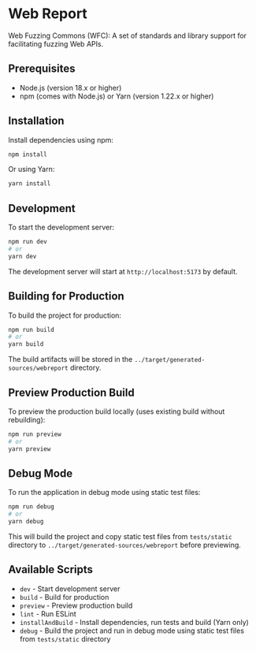 # Web Report

Web Fuzzing Commons (WFC): A set of standards and library support for facilitating fuzzing Web APIs.


## Prerequisites

- Node.js (version 18.x or higher)
- npm (comes with Node.js) or Yarn (version 1.22.x or higher)

## Installation

Install dependencies using npm:
```bash
npm install
```

Or using Yarn:
```bash
yarn install
```

## Development

To start the development server:

```bash
npm run dev
# or
yarn dev
```

The development server will start at `http://localhost:5173` by default.

## Building for Production

To build the project for production:

```bash
npm run build
# or
yarn build
```

The build artifacts will be stored in the `../target/generated-sources/webreport` directory.

## Preview Production Build

To preview the production build locally (uses existing build without rebuilding):

```bash
npm run preview
# or
yarn preview
```

## Debug Mode

To run the application in debug mode using static test files:

```bash
npm run debug
# or
yarn debug
```

This will build the project and copy static test files from `tests/static` directory to `../target/generated-sources/webreport` before previewing.

## Available Scripts

- `dev` - Start development server
- `build` - Build for production
- `preview` - Preview production build
- `lint` - Run ESLint
- `installAndBuild` - Install dependencies, run tests and build (Yarn only)
- `debug` - Build the project and run in debug mode using static test files from `tests/static` directory
